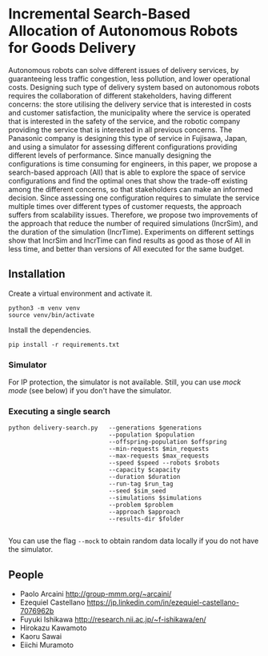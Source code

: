 # Incremental Search-Based Allocation of Autonomous Robots for Goods Delivery
Autonomous robots can solve different issues of delivery services, by guaranteeing less traffic congestion, less pollution, and lower operational costs. Designing such type of delivery system based on autonomous robots requires the collaboration of different stakeholders, having different concerns: the store utilising the delivery service that is interested in costs and customer satisfaction, the municipality where the service is operated that is interested in the safety of the service, and the robotic company providing the service that is interested in all previous concerns. The Panasonic company is designing this type of service in Fujisawa, Japan, and using a simulator for assessing different configurations providing different levels of performance. Since manually designing the configurations is time consuming for engineers, in this paper, we propose a search-based approach (All) that is able to explore the space of service configurations and find the optimal ones that show the trade-off existing among the different concerns, so that stakeholders can make an informed decision. Since assessing one configuration requires to simulate the service multiple times over different types of customer requests, the approach suffers from scalability issues. Therefore, we propose two improvements of the approach that reduce the number of required simulations (IncrSim), and the duration of the simulation (IncrTime). Experiments on different settings show that IncrSim and IncrTime can find results as good as those of All in less time, and better than versions of All executed for the same budget. 

## Installation 

Create a virtual environment and activate it.
```
python3 -m venv venv
source venv/bin/activate
```

Install the dependencies. 
```
pip install -r requirements.txt
```

### Simulator 
For IP protection, the simulator is not available. Still, you can use *mock mode* (see below) if you don't have the simulator.

### Executing a single search 

``` 
python delivery-search.py   --generations $generations 
                            --population $population 
                            --offspring-population $offspring 
                            --min-requests $min_requests 
                            --max-requests $max_requests 
                            --speed $speed --robots $robots 
                            --capacity $capacity 
                            --duration $duration 
                            --run-tag $run_tag 
                            --seed $sim_seed 
                            --simulations $simulations 
                            --problem $problem 
                            --approach $approach 
                            --results-dir $folder
                            
```

You can use the flag `--mock` to obtain random data locally if you do not have the simulator.

## People
* Paolo Arcaini http://group-mmm.org/~arcaini/
* Ezequiel Castellano https://jp.linkedin.com/in/ezequiel-castellano-7076962b
* Fuyuki Ishikawa http://research.nii.ac.jp/~f-ishikawa/en/
* Hirokazu Kawamoto
* Kaoru Sawai
* Eiichi Muramoto
